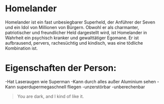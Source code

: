 # Homelander 
Homelander ist ein fast unbesiegbarer Superheld, der Anführer der Seven und ein Idol von Millionen von Bürgern. Obwohl er als charmanter, patriotischer und freundlicher Held dargestellt wird, ist Homelander in Wahrheit ein psychisch kranker und gewalttätiger Egomane. Er ist aufbrausend, pervers, rachesüchtig und kindisch, was eine tödliche Kombination ist.

# Eigenschaften der Person:
-Hat Laseraugen wie Superman
-Kann durch alles außer Aluminium sehen
-Kann superdupermegaschnell fliegen
-unzerstörbar
-unberechenbar

> You are dark, and I kind of like it.






